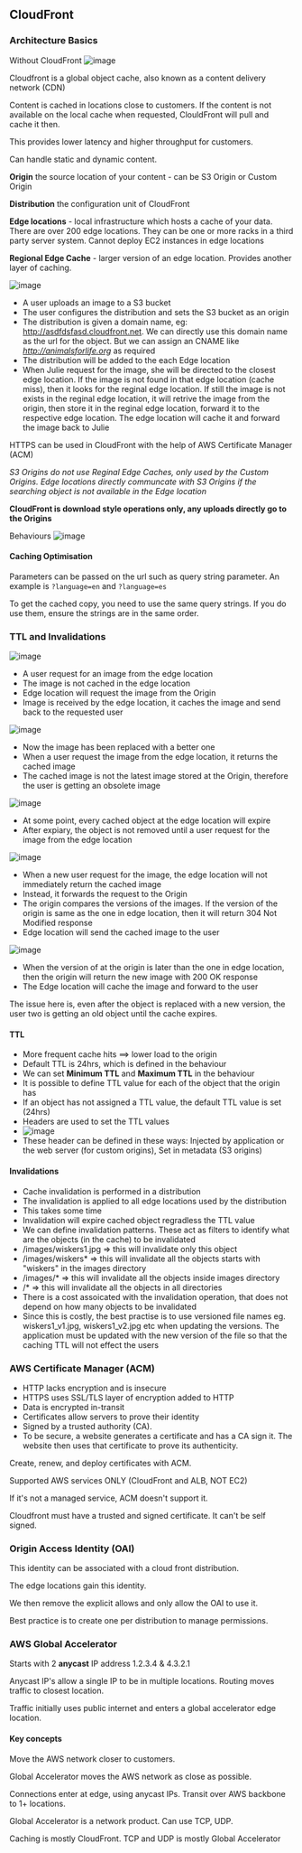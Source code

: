 ## CloudFront

### Architecture Basics

Without CloudFront
![image](https://user-images.githubusercontent.com/88237437/165739437-9b716e94-25c9-4968-bdaf-94ce06a04df8.png)

Cloudfront is a global object cache, also known as a content delivery network (CDN)

Content is cached in locations close to customers.
If the content is not available on the local cache when requested, ClouldFront
will pull and cache it then.

This provides lower latency and higher throughput for customers.

Can handle static and dynamic content.

**Origin**  the source location of your content - can be S3 Origin or Custom Origin

**Distribution** the configuration unit of CloudFront

**Edge locations** - local infrastructure which hosts a cache of your data.
There are over 200 edge locations. They can be one or more racks in a
third party server system. Cannot deploy EC2 instances in edge locations

**Regional Edge Cache** - larger version of an edge location. Provides
another layer of caching.

![image](https://user-images.githubusercontent.com/88237437/165128005-f3b3793b-1603-4386-b69c-1f27cd76e719.png)

- A user uploads an image to a S3 bucket
- The user configures the distribution and sets the S3 bucket as an origin
- The distribution is given a domain name, eg: http://asdfdsfasd.cloudfront.net. We can directly use this domain name as the url for the object. But we can assign an CNAME like *http://animalsforlife.org* as required
- The distribution will be added to the each Edge location
- When Julie request for the image, she will be directed to the closest edge location. If the image is not found in that edge location (cache miss), then it looks for the reginal edge location. If still the image is not exists in the reginal edge location, it will retrive the image from the origin, then store it in the reginal edge location, forward it to the respective edge location. The edge location will cache it and forward the image back to Julie

HTTPS can be used in CloudFront with the help of AWS Certificate Manager (ACM)

*S3 Origins do not use Reginal Edge Caches, only used by the Custom Origins. Edge locations directly communcate with S3 Origins if the searching object is not available in the Edge location*

**CloudFront is download style operations only, any uploads directly go to the Origins**

Behaviours
![image](https://user-images.githubusercontent.com/88237437/165744582-1c9e5166-32db-40ab-aa8f-74344ee47680.png)

#### Caching Optimisation

Parameters can be passed on the url such as query string parameter.
An example is `?language=en` and `?language=es`

To get the cached copy, you need to use the same query strings. If you do
use them, ensure the strings are in the same order.

### TTL and Invalidations

![image](https://user-images.githubusercontent.com/88237437/165921872-c3270e40-141c-4992-b8f2-a5812999e253.png)

- A user request for an image from the edge location
- The image is not cached in the edge location
- Edge location will request the image from the Origin
- Image is received by the edge location, it caches the image and send back to the requested user


![image](https://user-images.githubusercontent.com/88237437/165922130-81791ddf-8f6f-4b50-b285-66d5e0d630ef.png)

- Now the image has been replaced with a better one
- When a user request the image from the edge location, it returns the cached image
- The cached image is not the latest image stored at the Origin, therefore the user is getting an obsolete image

![image](https://user-images.githubusercontent.com/88237437/165922400-e15d8f4f-e66d-4a61-b144-2108d2b5181f.png)

- At some point, every cached object at the edge location will expire
- After expiary, the object is not removed until a user request for the image from the edge location

![image](https://user-images.githubusercontent.com/88237437/165922664-28e4432e-3691-44ee-910c-70ba5f36bfc8.png)

- When a new user request for the image, the edge location will not immediately return the cached image
- Instead, it forwards the request to the Origin
- The origin compares the versions of the images. If the version of the origin is same as the one in edge location, then it will return 304 Not Modified response
- Edge location will send the cached image to the user

![image](https://user-images.githubusercontent.com/88237437/165923087-e29a78d2-588a-4d03-896a-64e90801c548.png)

- When the version of at the origin is later than the one in edge location, then the origin will return the new image with 200 OK response
- The Edge location will cache the image and forward to the user

The issue here is, even after the object is replaced with a new version, the user two is getting an old object until the cache expires.

#### TTL

- More frequent cache hits ==> lower load to the origin
- Default TTL is 24hrs, which is defined in the behaviour
- We can set **Minimum TTL** and **Maximum TTL** in the behaviour
- It is possible to define TTL value for each of the object that the origin has
- If an object has not assigned a TTL value, the default TTL value is set (24hrs)
- Headers are used to set the TTL values
- ![image](https://user-images.githubusercontent.com/88237437/165924838-0a09e89b-fce7-4e6a-84bd-b9dd987be550.png)
- These header can be defined in these ways: Injected by application or the web server (for custom origins), Set in metadata (S3 origins)

#### Invalidations
- Cache invalidation is performed in a distribution
- The invalidation is applied to all edge locations used by the distribution
- This takes some time
- Invalidation will expire cached object regradless the TTL value
- We can define invalidation patterns. These act as filters to identify what are the objects (in the cache) to be invalidated
- /images/wiskers1.jpg => this will invalidate only this object
- /images/wiskers* => this will invalidate all the objects starts with "wiskers" in the images directory
- /images/* => this will invalidate all the objects inside images directory
- /* => this will invalidate all the objects in all directories
- There is a cost assoicated with the invalidation operation, that does not depend on how many objects to be invalidated
- Since this is costly, the best practise is to use versioned file names eg. wiskers1_v1.jpg, wiskers1_v2.jpg etc when updating the versions. The application must be updated with the new version of the file so that the caching TTL will not effect the users


### AWS Certificate Manager (ACM)

- HTTP lacks encryption and is insecure
- HTTPS uses SSL/TLS layer of encryption added to HTTP
- Data is encrypted in-transit
- Certificates allow servers to prove their identity
- Signed by a trusted authority (CA).
- To be secure, a website generates a certificate and has a CA sign it. The
website then uses that certificate to prove its authenticity.

Create, renew, and deploy certificates with ACM.

Supported AWS services ONLY (CloudFront and ALB, NOT EC2)

If it's not a managed service, ACM doesn't support it.

Cloudfront must have a trusted and signed certificate. It can't be self signed.

### Origin Access Identity (OAI)

This identity can be associated with a cloud front distribution.

The edge locations gain this identity.

We then remove the explicit allows and only allow the OAI to use it.

Best practice is to create one per distribution to manage permissions.

### AWS Global Accelerator

Starts with 2 **anycast** IP address
1.2.3.4 & 4.3.2.1

Anycast IP's allow a single IP to be in multiple locations.
Routing moves traffic to closest location.

Traffic initially uses public internet and enters a global
accelerator edge location.

#### Key concepts

Move the AWS network closer to customers.

Global Accelerator moves the AWS network as close as possible.

Connections enter at edge, using anycast IPs. Transit over AWS backbone to 1+
locations.

Global Accelerator is a network product. Can use TCP, UDP.

Caching is mostly CloudFront. TCP and UDP is mostly Global Accelerator
